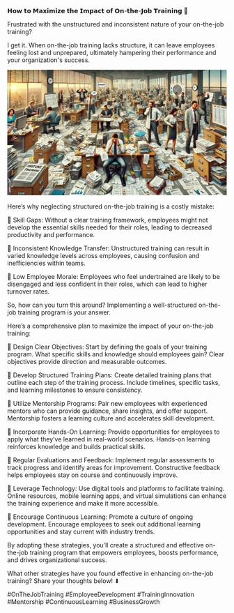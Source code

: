 𝗛𝗼𝘄 𝘁𝗼 𝗠𝗮𝘅𝗶𝗺𝗶𝘇𝗲 𝘁𝗵𝗲 𝗜𝗺𝗽𝗮𝗰𝘁 𝗼𝗳 𝗢𝗻-𝘁𝗵𝗲-𝗝𝗼𝗯 𝗧𝗿𝗮𝗶𝗻𝗶𝗻𝗴 🚀

Frustrated with the unstructured and inconsistent nature of your on-the-job training?

I get it. When on-the-job training lacks structure, it can leave employees feeling lost and unprepared, ultimately hampering their performance and your organization's success.

![maximize](./images/036-impact.png)

Here’s why neglecting structured on-the-job training is a costly mistake:

📌 Skill Gaps: Without a clear training framework, employees might not develop the essential skills needed for their roles, leading to decreased productivity and performance.

📌 Inconsistent Knowledge Transfer: Unstructured training can result in varied knowledge levels across employees, causing confusion and inefficiencies within teams.

📌 Low Employee Morale: Employees who feel undertrained are likely to be disengaged and less confident in their roles, which can lead to higher turnover rates.

So, how can you turn this around? Implementing a well-structured on-the-job training program is your answer.

Here’s a comprehensive plan to maximize the impact of your on-the-job training:

📝 Design Clear Objectives: Start by defining the goals of your training program. What specific skills and knowledge should employees gain? Clear objectives provide direction and measurable outcomes.

📝 Develop Structured Training Plans: Create detailed training plans that outline each step of the training process. Include timelines, specific tasks, and learning milestones to ensure consistency.

📝 Utilize Mentorship Programs: Pair new employees with experienced mentors who can provide guidance, share insights, and offer support. Mentorship fosters a learning culture and accelerates skill development.

📝 Incorporate Hands-On Learning: Provide opportunities for employees to apply what they’ve learned in real-world scenarios. Hands-on learning reinforces knowledge and builds practical skills.

📝 Regular Evaluations and Feedback: Implement regular assessments to track progress and identify areas for improvement. Constructive feedback helps employees stay on course and continuously improve.

📝 Leverage Technology: Use digital tools and platforms to facilitate training. Online resources, mobile learning apps, and virtual simulations can enhance the training experience and make it more accessible.

📝 Encourage Continuous Learning: Promote a culture of ongoing development. Encourage employees to seek out additional learning opportunities and stay current with industry trends.

By adopting these strategies, you’ll create a structured and effective on-the-job training program that empowers employees, boosts performance, and drives organizational success.

What other strategies have you found effective in enhancing on-the-job training? Share your thoughts below! ⬇

#OnTheJobTraining #EmployeeDevelopment #TrainingInnovation #Mentorship #ContinuousLearning #BusinessGrowth